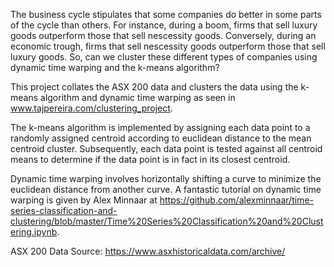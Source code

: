 The business cycle stipulates that some companies do better in some parts of the cycle than others. For instance, during a boom, firms that sell luxury goods outperform those that sell nescessity goods. Conversely, during an economic trough, firms that sell nescessity goods outperform those that sell luxury goods. So, can we cluster these different types of companies using dynamic time warping and the k-means algorithm?

This project collates the ASX 200 data and clusters the data using the k-means algorithm and dynamic time warping as seen in www.tajpereira.com/clustering_project.

The k-means algorithm is implemented by assigning each data point to a randomly assigned centroid according to euclidean distance to the mean centroid cluster. Subsequently, each data point is tested against all centroid means to determine if the data point is in fact in its closest centroid.

Dynamic time warping involves horizontally shifting a curve to minimize the euclidean distance from another curve. A fantastic tutorial on dynamic time warping is given by Alex Minnaar at https://github.com/alexminnaar/time-series-classification-and-clustering/blob/master/Time%20Series%20Classification%20and%20Clustering.ipynb. 

ASX 200 Data Source: https://www.asxhistoricaldata.com/archive/
